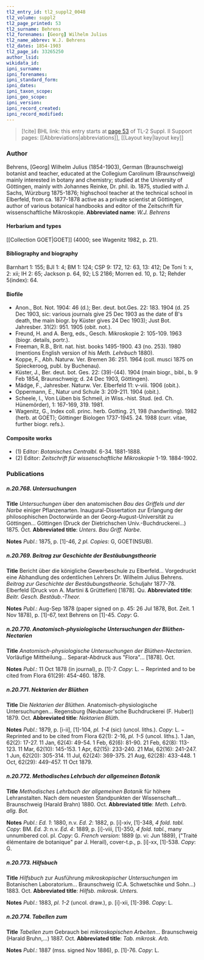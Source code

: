 ```yaml
---
tl2_entry_id: tl2_suppl2_0048
tl2_volume: suppl2
tl2_page_printed: 53
tl2_surname: Behrens
tl2_forenames: [Georg] Wilhelm Julius
tl2_name_abbrev: W.J. Behrens
tl2_dates: 1854-1903
tl2_page_id: 33265250
author_lsid: 
wikidata_id: 
ipni_surname: 
ipni_forenames: 
ipni_standard_form: 
ipni_dates: 
ipni_taxon_scope: 
ipni_geo_scope: 
ipni_version: 
ipni_record_created: 
ipni_record_modified:
---
```


> [!cite] BHL link: this entry starts at [page 53](https://www.biodiversitylibrary.org/page/33265250) of TL-2 Suppl. II
> Support pages: [[Abbreviations|abbreviations]], [[Layout key|layout key]]

### Author

Behrens, \[Georg\] Wilhelm Julius (1854-1903), German (Braunschweig) botanist and teacher, educated at the Collegium Carolinum (Braunschweig) mainly interested in botany and chemistry; studied at the University of Göttingen, mainly with Johannes Reinke, Dr. phil. ib. 1875, studied with J. Sachs, Würzburg 1875-1876; highschool teacher at the technical school in Elberfeld, from ca. 1877-1878 active as a private scientist at Göttingen, author of various botanical handbooks and editor of the Zeitschrift für wissenschaftliche Mikroskopie. 
**Abbreviated name**: *W.J. Behrens*

#### Herbarium and types

[[Collection GOET|GOET]] (4000; see Wagenitz 1982, p. 21).

#### Bibliography and biography

Barnhart 1: 155; BJI 1: 4; BM 1: 124; CSP 9: 172, 12: 63, 13: 412; De Toni 1: x, 2: xii; IH 2: 65; Jackson p. 64, 92; LS 2186; Morren ed. 10, p. 12; Rehder 5(index): 64.

#### Biofile

- Anon., Bot. Not. 1904: 46 (d.); Ber. deut. bot.Ges. 22: 183. 1904 (d. 25 Dec 1903, sic: various journals give 25 Dec 1903 as the date of B's death, the main biogr. by Küster gives 24 Dec 1903); Just Bot. Jahresber. 31(2): 951. 1905 (obit. not.).
- Freund, H. and A. Berg, eds., Gesch. Mikroskopie 2: 105-109. 1963 (biogr. details, portr.).
- Freeman, R.B., Brit. nat. hist. books 1495-1900. 43 (no. 253). 1980 (mentions English version of his *Meth. Lehrbuch* 1880).
- Koppe, F., Abh. Naturw. Ver. Bremen 36: 251. 1964 (coll. musci 1875 on Spieckeroog, publ. by Buchenau).
- Küster, J., Ber. deut. bot. Ges. 22: (39)-(44). 1904 (main biogr., bibl., b. 9 Feb 1854, Braunschweig; d. 24 Dec 1903, Göttingen).
- Mädge, F., Jahresber. Naturw. Ver. Elberfeld 11: v-viii. 1906 (obit.).
- Oppermann, E., Natur und Schule 3: 209-211. 1904 (obit.).
- Scheele, I., Von Lüben bis Schmeil, *in* Wiss.-hist. Stud. (ed. Ch. Hünemörder), 1: 167-169, 319. 1981.
- Wagenitz, G., Index coll. princ. herb. Gotting. 21, 198 (handwriting). 1982 (herb. at GOET); Göttinger Biologen 1737-1945. 24. 1988 (curr. vitae, further biogr. refs.).

#### Composite works

- (1) Editor: *Botanisches Centralbl*. 6-34. 1881-1888.
- (2) Editor: *Zeitschrift für wissenschaftliche Mikroskopie* 1-19. 1884-1902.

### Publications

##### n.20.768. Untersuchungen

**Title**
*Untersuchungen* über den anatomischen *Bau des Griffels und der Narbe* einiger Pflanzenarten. Inaugural-Dissertation zur Erlangung der philosophischen Doctorwürde an der Georg-August-Universität zu Göttingen... Göttingen (Druck der Dietrichschen Univ.-Buchdruckerei...) 1875. Oct.
**Abbreviated title**: *Unters. Bau Griff. Narbe*.

**Notes**
*Publ*.: 1875, p. \[1\]-46, *2 pl. Copies*: G, GOET(NSUB).

##### n.20.769. Beitrag zur Geschichte der Bestäubungstheorie

**Title**
Bericht über die königliche Gewerbeschule zu Elberfeld... Vorgedruckt eine Abhandlung des ordentlichen Lehrers Dr. Wilhelm Julius Behrens. *Beitrag zur Geschichte der Bestäubungstheorie*. Schuljahr 1877-78. Elberfeld (Druck von A. Martini & Grüttefien) \[1878\]. Qu.
**Abbreviated title**: *Beitr. Gesch. Bestäub.-Theor.*

**Notes**
*Publ*.: Aug-Sep 1878 (paper signed on p. 45: 26 Jul 1878, Bot. Zeit. 1 Nov 1878), p. \[1\]-67, text Behrens on \[1\]-45. *Copy*: G.

##### n.20.770. Anatomisch-physiologische Untersuchungen der Blüthen-Nectarien

**Title**
*Anatomisch-physiologische Untersuchungen der Blüthen-Nectarien*. Vorläufige Mittheilung... Separat-Abdruck aus "Flora"... \[1878\]. Oct.

**Notes**
*Publ*.: 11 Oct 1878 (in journal), p. \[1\]-7. *Copy*: L. − Reprinted and to be cited from Flora 61(29): 454-460. 1878.

##### n.20.771. Nektarien der Blüthen

**Title**
Die *Nektarien der Blüthen*. Anatomisch-physiologische Untersuchungen... Regensburg (Neubauer'sche Buchdruckerei (F. Huber)) 1879. Oct.
**Abbreviated title**: *Nektarien Blüth.*

**Notes**
*Publ*.: 1879, p. \[i-ii\], \[1\]-104, *pl. 1-4* (sic) (uncol. liths.). *Copy*: L. − Reprinted and to be cited from Flora 62(1): 2-16, *pl. 1-5* (uncol. liths.). 1 Jan, 62(2): 17-27. 11 Jan, 62(4): 49-54. 1 Feb, 62(6): 81-90. 21 Feb, 62(8): 113-123. 11 Mar, 62(10): 145-153. 1 Apr, 62(15): 233-240. 21 Mai, 62(16): 241-247. 1 Jun, 62(20): 305-314. 11 Jul, 62(24): 369-375. 21 Aug, 62(28): 433-448. 1 Oct, 62(29): 449-457. 11 Oct 1879.

##### n.20.772. Methodisches Lehrbuch der allgemeinen Botanik

**Title**
*Methodisches Lehrbuch der allgemeinen Botanik* für höhere Lehranstalten. Nach dem neuesten Standpunkten der Wissenschaft... Braunschweig (Harald Brahn) 1880. Oct.
**Abbreviated title**: *Meth. Lehrb. allg. Bot.*

**Notes**
*Publ*.: *Ed. 1*: 1880, n.v.
*Ed. 2*: 1882, p. \[i\]-xiv, \[1\]-348, *4 fold. tabl. Copy*: BM.
*Ed. 3*: n.v.
*Ed. 4*: 1889, p. \[i\]-viii, \[1\]-350, *4 fold. tabl.*, many unnumbered col. pl. *Copy*: G.
*French version*: 1889 (p. vi: Jun 1889), ("Traité élémentaire de botanique" par J. Herail), cover-t.p., p. \[i\]-xx, \[1\]-538. *Copy*: G.

##### n.20.773. Hilfsbuch

**Title**
*Hilfsbuch* zur Ausführung *mikroskopischer Untersuchungen* im Botanischen Laboratorium... Braunschweig (C.A. Schwetschke und Sohn...) 1883. Oct.
**Abbreviated title**: *Hilfsb. mikrosk. Unters.*

**Notes**
*Publ*.: 1883, *pl. 1-2* (uncol. draw.), p. \[i\]-xii, \[1\]-398. *Copy*: L.

##### n.20.774. Tabellen zum

**Title**
*Tabellen zum* Gebrauch bei *mikroskopischen Arbeiten*... Braunschweig (Harald Bruhn,...) 1887. Oct.
**Abbreviated title**: *Tab. mikrosk. Arb.*

**Notes**
*Publ*.: 1887 (mss. signed Nov 1886), p. \[1\]-76. *Copy*: L.


